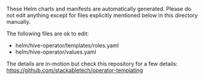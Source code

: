 These Helm charts and manifests are automatically generated.
Please do not edit anything except for files explicitly mentioned below in this
directory manually.

The following files are ok to edit:

- helm/hive-operator/templates/roles.yaml
- helm/hive-operator/values.yaml

The details are in-motion but check this repository for a few details:
<https://github.com/stackabletech/operator-templating>
